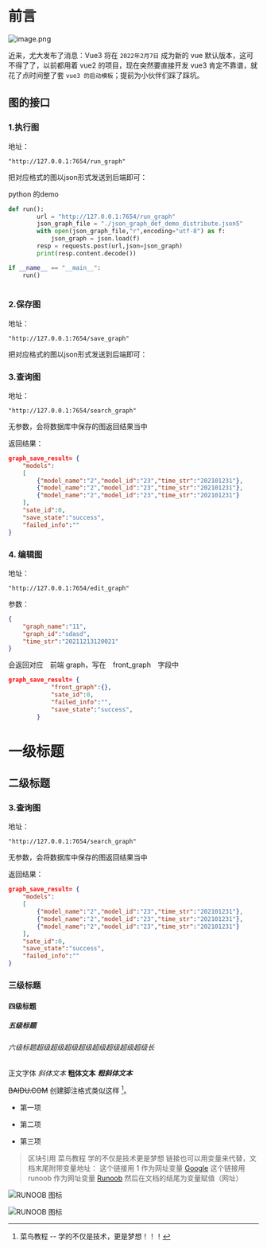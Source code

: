 # 前言

![image.png](https://p3-juejin.byteimg.com/tos-cn-i-k3u1fbpfcp/f4cfb93daf6343d292770358a2f7d4e5~tplv-k3u1fbpfcp-watermark.image?)

近来，尤大发布了消息：Vue3 将在 `2022年2月7日` 成为新的 vue 默认版本，这可不得了了，以前都用着 vue2 的项目，现在突然要直接开发 vue3 肯定不靠谱，就花了点时间整了套 `vue3 的启动模板`；提前为小伙伴们踩了踩坑。
## 图的接口



### 1.执行图

地址：

```
"http://127.0.0.1:7654/run_graph"
```

把对应格式的图以json形式发送到后端即可：

python 的demo

```python
def run():
        url = "http://127.0.0.1:7654/run_graph"
        json_graph_file = "./json_graph_def_demo_distribute.json5"
        with open(json_graph_file,"r",encoding="utf-8") as f:
            json_graph = json.load(f)
        resp = requests.post(url,json=json_graph)
        print(resp.content.decode())

if __name__ == "__main__":
    run()
    
```



### 2.保存图

地址：

```
"http://127.0.0.1:7654/save_graph"
```

把对应格式的图以json形式发送到后端即可：



### 3.查询图



地址：

```
"http://127.0.0.1:7654/search_graph"
```

无参数，会将数据库中保存的图返回结果当中

返回结果：

```json
graph_save_result= {
    "models":
    [
        {"model_name":"2","model_id":"23","time_str":"202101231"},
        {"model_name":"2","model_id":"23","time_str":"202101231"},
        {"model_name":"2","model_id":"23","time_str":"202101231"}
    ],
    "sate_id":0,
    "save_state":"success",
    "failed_info":""
}
```



### 4. 编辑图



地址：

```
"http://127.0.0.1:7654/edit_graph"
```

参数：

```json
{
    "graph_name":"11",
    "graph_id":"sdasd",
    "time_str":"20211213120021"
}

```

会返回对应　前端 graph，写在　front_graph　字段中

```json
graph_save_result= {
            "front_graph":{},
            "sate_id":0,
            "failed_info":"",
            "save_state":"success",
        }
```
# 一级标题
## 二级标题
### 3.查询图



地址：

```
"http://127.0.0.1:7654/search_graph"
```

无参数，会将数据库中保存的图返回结果当中

返回结果：

```json
graph_save_result= {
    "models":
    [
        {"model_name":"2","model_id":"23","time_str":"202101231"},
        {"model_name":"2","model_id":"23","time_str":"202101231"},
        {"model_name":"2","model_id":"23","time_str":"202101231"}
    ],
    "sate_id":0,
    "save_state":"success",
    "failed_info":""
}
```
### 三级标题
#### 四级标题
##### 五级标题
###### 六级标题超级超级超级超级超级超级超级超级长
正文字体
*斜体文本*
**粗体文本**
***粗斜体文本***

~~BAIDU.COM~~
创建脚注格式类似这样 [^RUNOOB]。

[^RUNOOB]: 菜鸟教程 -- 学的不仅是技术，更是梦想！！！
- 第一项
* 第二项
+ 第三项
> 区块引用
> 菜鸟教程
> 学的不仅是技术更是梦想
链接也可以用变量来代替，文档末尾附带变量地址：
这个链接用 1 作为网址变量 [Google][1]
这个链接用 runoob 作为网址变量 [Runoob][runoob]
然后在文档的结尾为变量赋值（网址）

  [1]: http://www.google.com/
  [runoob]: http://www.runoob.com/
![RUNOOB 图标](http://static.runoob.com/images/runoob-logo.png)

![RUNOOB 图标](http://static.runoob.com/images/runoob-logo.png "RUNOOB")




